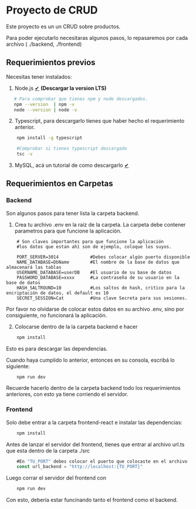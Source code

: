 # Proyecto de CRUD

Este proyecto es un un CRUD sobre productos.

Para poder ejecutarlo necesitaras algunos pasos, lo repasaremos por cada archivo ( ./backend, ./frontend)

## Requerimientos previos

Necesitas tener instalados:

1. Node.js [✔](https://nodejs.org/es) **(Descargar la version LTS)**

```bash
   # Para comprobar que tienes npm y node descargados.
   npm --version  | npm -v
   node --version | node -v
```

2. Typescript, para descargarlo tienes que haber hecho el requerimiento anterior.

```bash
    npm install -g typescript

    #Comprobar si tienes typescript descargado
    tsc -v
```

3. MySQL, acá un tutorial de como descargarlo [✔](https://www.youtube.com/watch?v=uUdKAYl-F7g&t=1232s)

## Requerimientos en Carpetas

### Backend

Son algunos pasos para tener lista la carpeta backend.

1. Crea tu archivo .env en la raíz de la carpeta. La carpeta debe contener parametros para que funcione la aplicación.

```env
    # Son claves importantes para que funcione la aplicación
    #los datos que estan ahí son de ejemplo, coloque los suyos.

    PORT_SERVER=3014            #Debes colocar algún puerto disponible
    NAME_DATABASE=DbName        #El nombre de la base de datos que almacenará las tablas
    USERNAME_DATABASE=userDB    #El usuario de su base de datos
    PASSWORD_DATABASE=xxxx      #La contraseña de su usuario en la base de datos
    HASH_SALTROUND=10           #Los saltos de hash, critico para la encriptación de datos, el default es 10
    SECRET_SESSION=Cat          #Una clave Secreta para sus sesiones.
```

Por favor no olvidarse de colocar estos datos en su archivo .env, sino por consiguiente, no funcionará la aplicación.

2. Colocarse dentro de la la carpeta backend e hacer

```bash
    npm install
```

Esto es para descargar las dependencias.


Cuando haya cumplido lo anterior, entonces en su consola, escribá lo siguiente:

```bash
    npm run dev
```

Recuerde hacerlo dentro de la carpeta backend todo los requerimientos anteriores, con esto ya tiene corriendo el servidor.

### Frontend

Solo debe entrar a la carpeta frontend-react e instalar las dependencias:

```bash
    npm install
```

Antes de lanzar el servidor del frontend, tienes que entrar al archivo url.ts que esta dentro de la carpeta ./src

```typescript
    #En "TU_PORT" debes colocar el puerto que colocaste en el archivo .env
    const url_backend = "http://localhost:{TU_PORT}"
```

Luego corrar el servidor del frontend con

```bash
    npm run dev
```

Con esto, debería estar funcinando tanto el frontend como el backend.



